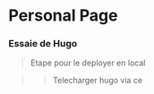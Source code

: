 # Personal Page

### Essaie de <b>Hugo</b> 

> Etape pour le deployer en local

> > Telecharger hugo via ce 

